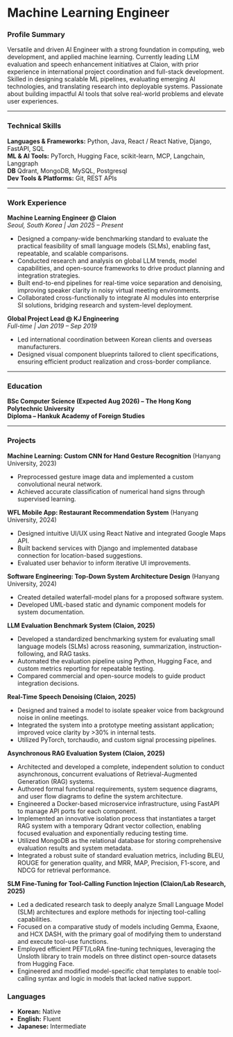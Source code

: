 # Machine Learning Engineer


### **Profile Summary**
Versatile and driven AI Engineer with a strong foundation in computing, web development, and applied machine learning. Currently leading LLM evaluation and speech enhancement initiatives at Claion, with prior experience in international project coordination and full-stack development. Skilled in designing scalable ML pipelines, evaluating emerging AI technologies, and translating research into deployable systems. Passionate about building impactful AI tools that solve real-world problems and elevate user experiences.

---

### **Technical Skills**
**Languages & Frameworks:** Python, Java, React / React Native, Django, FastAPI, SQL  
**ML & AI Tools:** PyTorch, Hugging Face, scikit-learn, MCP, Langchain, Langgraph \
**DB** Qdrant, MongoDB, MySQL, Postgresql \
**Dev Tools & Platforms:** Git, REST APIs 

---

### **Work Experience**

**Machine Learning Engineer @ Claion**  
*Seoul, South Korea | Jan 2025 – Present*  
- Designed a company-wide benchmarking standard to evaluate the practical feasibility of small language models (SLMs), enabling fast, repeatable, and scalable comparisons.  
- Conducted research and analysis on global LLM trends, model capabilities, and open-source frameworks to drive product planning and integration strategies.  
- Built end-to-end pipelines for real-time voice separation and denoising, improving speaker clarity in noisy virtual meeting environments.  
- Collaborated cross-functionally to integrate AI modules into enterprise SI solutions, bridging research and system-level deployment.

**Global Project Lead @ KJ Engineering**  
*Full-time | Jan 2019 – Sep 2019*  
- Led international coordination between Korean clients and overseas manufacturers.  
- Designed visual component blueprints tailored to client specifications, ensuring efficient product realization and cross-border compliance.

---

### **Education**

**BSc Computer Science (Expected Aug 2026) – The Hong Kong Polytechnic University**  
**Diploma – Hankuk Academy of Foreign Studies**  

---

### **Projects**

**Machine Learning: Custom CNN for Hand Gesture Recognition**  (Hanyang University, 2023)
- Preprocessed gesture image data and implemented a custom convolutional neural network.  
- Achieved accurate classification of numerical hand signs through supervised learning.

**WFL Mobile App: Restaurant Recommendation System**  (Hanyang University, 2024)
- Designed intuitive UI/UX using React Native and integrated Google Maps API.  
- Built backend services with Django and implemented database connection for location-based suggestions.  
- Evaluated user behavior to inform iterative UI improvements.

**Software Engineering: Top-Down System Architecture Design**  (Hanyang University, 2024)
- Created detailed waterfall-model plans for a proposed software system.  
- Developed UML-based static and dynamic component models for system documentation.

**LLM Evaluation Benchmark System (Claion, 2025)**  
- Developed a standardized benchmarking system for evaluating small language models (SLMs) across reasoning, summarization, instruction-following, and RAG tasks.  
- Automated the evaluation pipeline using Python, Hugging Face, and custom metrics reporting for repeatable testing.  
- Compared commercial and open-source models to guide product integration decisions.

**Real-Time Speech Denoising (Claion, 2025)**  
- Designed and trained a model to isolate speaker voice from background noise in online meetings.  
- Integrated the system into a prototype meeting assistant application; improved voice clarity by >30% in internal tests.  
- Utilized PyTorch, torchaudio, and custom signal processing pipelines.

**Asynchronous RAG Evaluation System (Claion, 2025)**
- Architected and developed a complete, independent solution to conduct asynchronous, concurrent evaluations of Retrieval-Augmented Generation (RAG) systems.
- Authored formal functional requirements, system sequence diagrams, and user flow diagrams to define the system architecture.
- Engineered a Docker-based microservice infrastructure, using FastAPI to manage API ports for each component.
- Implemented an innovative isolation process that instantiates a target RAG system with a temporary Qdrant vector collection, enabling focused evaluation and exponentially reducing testing time.
- Utilized MongoDB as the relational database for storing comprehensive evaluation results and system metadata.
- Integrated a robust suite of standard evaluation metrics, including BLEU, ROUGE for generation quality, and MRR, MAP, Precision, F1-score, and NDCG for retrieval performance.

**SLM Fine-Tuning for Tool-Calling Function Injection (Claion/Lab Research, 2025)**
- Led a dedicated research task to deeply analyze Small Language Model (SLM) architectures and explore methods for injecting tool-calling capabilities.
- Focused on a comparative study of models including Gemma, Exaone, and HCX DASH, with the primary goal of modifying them to understand and execute tool-use functions.
- Employed efficient PEFT/LoRA fine-tuning techniques, leveraging the Unsloth library to train models on three distinct open-source datasets from Hugging Face.
- Engineered and modified model-specific chat templates to enable tool-calling syntax and logic in models that lacked native support.
  

### **Languages**
- **Korean:** Native  
- **English:** Fluent  
- **Japanese:** Intermediate  
